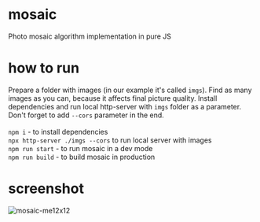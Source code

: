 # mosaic
Photo mosaic algorithm implementation in pure JS

# how to run
Prepare a folder with images (in our example it's called `imgs`). Find as many images as you can, because it affects final picture quality. Install dependencies and run local http-server with `imgs` folder as a parameter. Don't forget to add `--cors` parameter in the end.\
\
`npm i` - to install dependencies\
`npx http-server ./imgs --cors` to run local server with images\
`npm run start` - to run mosaic in a dev mode\
`npm run build` - to build mosaic in production

# screenshot
![mosaic-me12x12](https://github.com/tmptrash/mosaic/assets/1142545/8eadcb90-551b-4282-b257-096dde8946d1)
